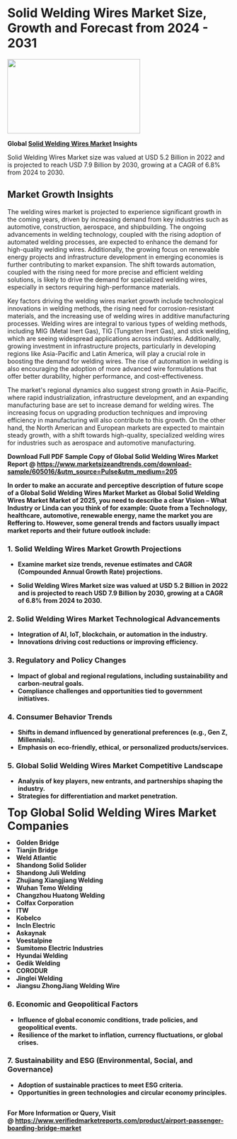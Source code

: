 <H1>Solid Welding Wires Market Size, Growth and Forecast from 2024 - 2031</H1><img class="aligncenter size-medium wp-image-584254" src="https://thirdeyenews.in/wp-content/uploads/2024/09/Global-Market-Research-300x168.jpeg" alt="" width="300" height="168" /><p><strong>Global&nbsp;<a href="https://www.marketsizeandtrends.com/download-sample/605016/&amp;utm_source=Pulse&amp;utm_medium=205">Solid Welding Wires Market</a> Insights</strong></p><p>Solid Welding Wires Market size was valued at USD 5.2 Billion in 2022 and is projected to reach USD 7.9 Billion by 2030, growing at a CAGR of 6.8% from 2024 to 2030.</p><p><h2>Market Growth Insights</h2> <p>The welding wires market is projected to experience significant growth in the coming years, driven by increasing demand from key industries such as automotive, construction, aerospace, and shipbuilding. The ongoing advancements in welding technology, coupled with the rising adoption of automated welding processes, are expected to enhance the demand for high-quality welding wires. Additionally, the growing focus on renewable energy projects and infrastructure development in emerging economies is further contributing to market expansion. The shift towards automation, coupled with the rising need for more precise and efficient welding solutions, is likely to drive the demand for specialized welding wires, especially in sectors requiring high-performance materials.</p> <p><strong></strong></p> <p>Key factors driving the welding wires market growth include technological innovations in welding methods, the rising need for corrosion-resistant materials, and the increasing use of welding wires in additive manufacturing processes. Welding wires are integral to various types of welding methods, including MIG (Metal Inert Gas), TIG (Tungsten Inert Gas), and stick welding, which are seeing widespread applications across industries. Additionally, growing investment in infrastructure projects, particularly in developing regions like Asia-Pacific and Latin America, will play a crucial role in boosting the demand for welding wires. The rise of automation in welding is also encouraging the adoption of more advanced wire formulations that offer better durability, higher performance, and cost-effectiveness.</p> <p>The market's regional dynamics also suggest strong growth in Asia-Pacific, where rapid industrialization, infrastructure development, and an expanding manufacturing base are set to increase demand for welding wires. The increasing focus on upgrading production techniques and improving efficiency in manufacturing will also contribute to this growth. On the other hand, the North American and European markets are expected to maintain steady growth, with a shift towards high-quality, specialized welding wires for industries such as aerospace and automotive manufacturing.</p> <p><strong></p><p><span class=""><strong>Download Full PDF Sample Copy of Global Solid Welding Wires Market Report</strong> @ <a href="https://www.marketsizeandtrends.com/download-sample/605016/&amp;utm_source=Pulse&amp;utm_medium=205" target="_blank">https://www.marketsizeandtrends.com/download-sample/605016/&amp;utm_source=Pulse&amp;utm_medium=205</a></span></p><p>In order to make an accurate and perceptive description of future scope of a Global&nbsp;Solid Welding Wires Market Market as Global&nbsp;Solid Welding Wires Market Market of 2025, you need to describe a clear Vision &ndash; What Industry or Linda can you think of for example: Quote from a Technology, healthcare, automotive, renewable energy, name the market you are Reffering to. However, some general trends and factors usually impact market reports and their future outlook include:</p><h3>1.&nbsp;<strong>Solid Welding Wires Market Growth Projections</strong></h3><ul><li>Examine market size trends, revenue estimates and CAGR (Compounded Annual Growth Rate) projections.</li><li><p>Solid Welding Wires Market size was valued at USD 5.2 Billion in 2022 and is projected to reach USD 7.9 Billion by 2030, growing at a CAGR of 6.8% from 2024 to 2030.</p></li></ul><h3>2.&nbsp;<strong>Solid Welding Wires Market Technological Advancements</strong></h3><ul><li>Integration of AI, IoT, blockchain, or automation in the industry.</li><li>Innovations driving cost reductions or improving efficiency.</li></ul><h3>3.&nbsp;<strong>Regulatory and Policy Changes</strong></h3><ul><li>Impact of global and regional regulations, including sustainability and carbon-neutral goals.</li><li>Compliance challenges and opportunities tied to government initiatives.</li></ul><h3>4.&nbsp;<strong>Consumer Behavior Trends</strong></h3><ul><li>Shifts in demand influenced by generational preferences (e.g., Gen Z, Millennials).</li><li>Emphasis on eco-friendly, ethical, or personalized products/services.</li></ul><h3>5.&nbsp;<strong>Global Solid Welding Wires Market Competitive Landscape</strong></h3><ul><li>Analysis of key players, new entrants, and partnerships shaping the industry.</li><li>Strategies for differentiation and market penetration.</li></ul><p data-pm-slice="1 1 []"><span style="color: inherit; font-family: inherit; font-size: 25px;">Top Global Solid Welding Wires Market Companies</span></p><div class="" data-test-id=""><p><li>Golden Bridge</li><li> Tianjin Bridge</li><li> Weld Atlantic</li><li> Shandong Solid Solider</li><li> Shandong Juli Welding</li><li> Zhujiang Xiangjiang Welding</li><li> Wuhan Temo Welding</li><li> Changzhou Huatong Welding</li><li> Colfax Corporation</li><li> ITW</li><li> Kobelco</li><li> Incln Electric</li><li> Askaynak</li><li> Voestalpine</li><li> Sumitomo Electric Industries</li><li> Hyundai Welding</li><li> Gedik Welding</li><li> CORODUR</li><li> Jinglei Welding</li><li> Jiangsu ZhongJiang Welding Wire</li></p></div><h3>6.&nbsp;<strong>Economic and Geopolitical Factors</strong></h3><ul><li>Influence of global economic conditions, trade policies, and geopolitical events.</li><li>Resilience of the market to inflation, currency fluctuations, or global crises.</li></ul><h3>7.&nbsp;<strong>Sustainability and ESG (Environmental, Social, and Governance)</strong></h3><ul><li>Adoption of sustainable practices to meet ESG criteria.</li><li>Opportunities in green technologies and circular economy principles.</li></ul><h2><strong style="font-size: 14px;">For More Information or Query, Visit @&nbsp;</strong><a style="background-color: #ffffff; font-size: 14px;" href="https://www.marketsizeandtrends.com/report/solid-welding-wires-market/" target="_blank">https://www.verifiedmarketreports.com/product/airport-passenger-boarding-bridge-market</a></h2>
